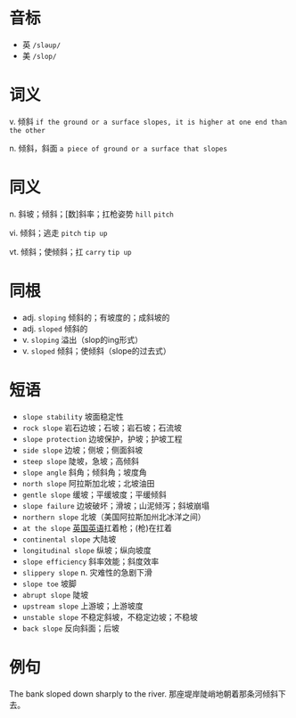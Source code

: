 # 音标

- 英 `/sləup/`
- 美 `/slop/`

# 词义

v. 倾斜
`if the ground or a surface slopes, it is higher at one end than the other`

n. 倾斜，斜面
`a piece of ground or a surface that slopes`

# 同义

n. 斜坡；倾斜；[数]斜率；扛枪姿势
`hill` `pitch`

vi. 倾斜；逃走
`pitch` `tip up`

vt. 倾斜；使倾斜；扛
`carry` `tip up`

# 同根

- adj. `sloping` 倾斜的；有坡度的；成斜坡的
- adj. `sloped` 倾斜的
- v. `sloping` 溢出（slop的ing形式）
- v. `sloped` 倾斜；使倾斜（slope的过去式）

# 短语

- `slope stability` 坡面稳定性
- `rock slope` 岩石边坡；石坡；岩石坡；石流坡
- `slope protection` 边坡保护，护坡；护坡工程
- `side slope` 边坡；侧坡；侧面斜坡
- `steep slope` 陡坡，急坡；高倾斜
- `slope angle` 斜角；倾斜角；坡度角
- `north slope` 阿拉斯加北坡；北坡油田
- `gentle slope` 缓坡；平缓坡度；平缓倾斜
- `slope failure` 边坡破坏；滑坡；山泥倾泻；斜坡崩塌
- `northern slope` 北坡（美国阿拉斯加州北冰洋之间）
- `at the slope` [英国英语](士兵)扛着枪；(枪)在扛着
- `continental slope` 大陆坡
- `longitudinal slope` 纵坡；纵向坡度
- `slope efficiency` 斜率效能；斜度效率
- `slippery slope` n. 灾难性的急剧下滑
- `slope toe` 坡脚
- `abrupt slope` 陡坡
- `upstream slope` 上游坡；上游坡度
- `unstable slope` 不稳定斜坡，不稳定边坡；不稳坡
- `back slope` 反向斜面；后坡

# 例句

The bank sloped down sharply to the river.
那座堤岸陡峭地朝着那条河倾斜下去。


